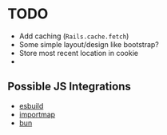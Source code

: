# TODO

- Add caching (`Rails.cache.fetch`)
- Some simple layout/design like bootstrap?
- Store most recent location in cookie
- 


## Possible JS Integrations

- [esbuild](https://esbuild.github.io/getting-started/#your-first-bundle)
- [importmap](https://github.com/rails/importmap-rails)
- [bun](https://webcrunch.com/posts/bun-with-ruby-on-rails)
